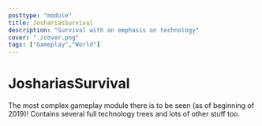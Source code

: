 ```yaml
---
posttype: "module" 
title: JoshariasSurvival
description: "Survival with an emphasis on technology"
cover: "./cover.png"
tags: ["Gameplay","World"]
---
```

JoshariasSurvival
=================

The most complex gameplay module there is to be seen (as of beginning of 
2019)! Contains several full technology trees and lots of other stuff too.
